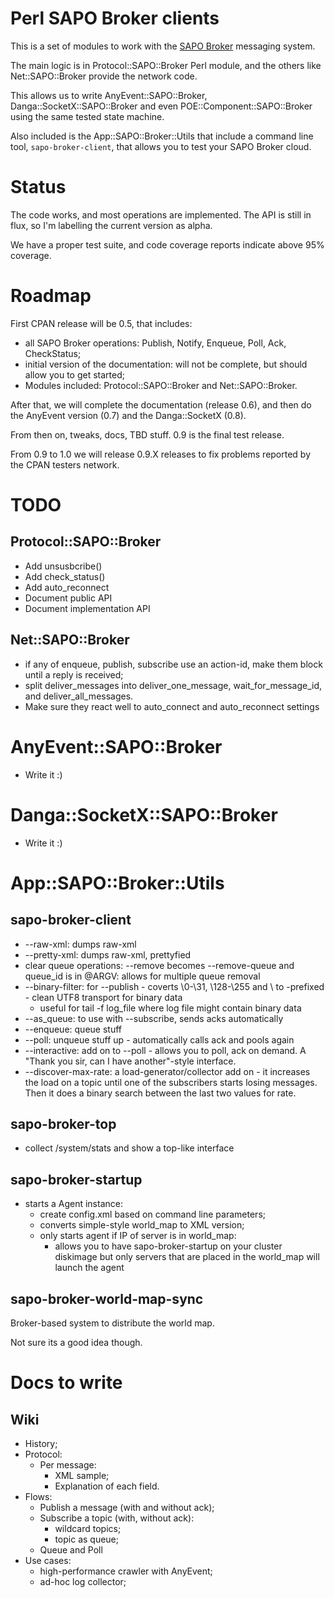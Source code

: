 Perl SAPO Broker clients
========================

This is a set of modules to work with the [SAPO Broker](http://softwarelivre.sapo.pt/broker/) messaging system.

The main logic is in Protocol::SAPO::Broker Perl module, and the others like Net::SAPO::Broker provide the network code.

This allows us to write AnyEvent::SAPO::Broker, Danga::SocketX::SAPO::Broker and even POE::Component::SAPO::Broker using the same tested state machine.

Also included is the App::SAPO::Broker::Utils that include a command line tool, `sapo-broker-client`, that allows you to test your SAPO Broker cloud.


Status
======

The code works, and most operations are implemented. The API is still in flux,
so I'm labelling the current version as alpha.

We have a proper test suite, and code coverage reports indicate above 95%
coverage.


Roadmap
=======

First CPAN release will be 0.5, that includes:

 * all SAPO Broker operations: Publish, Notify, Enqueue, Poll, Ack,
     CheckStatus;
 * initial version of the documentation: will not be complete, but should
     allow you to get started;
 * Modules included: Protocol::SAPO::Broker and Net::SAPO::Broker.


After that, we will complete the documentation (release 0.6), and then do the AnyEvent version (0.7) and the Danga::SocketX (0.8).

From then on, tweaks, docs, TBD stuff. 0.9 is the final test release.

From 0.9 to 1.0 we will release 0.9.X releases to fix problems reported by
the CPAN testers network.


TODO
====

Protocol::SAPO::Broker
----------------------

 * Add unsusbcribe()
 * Add check_status()
 * Add auto_reconnect
 * Document public API
 * Document implementation API


Net::SAPO::Broker
-----------------

 * if any of enqueue, publish, subscribe use an action-id, make them block 
     until a reply is received;
 * split deliver_messages into deliver_one_message, wait_for_message_id, and
     deliver_all_messages.
 * Make sure they react well to auto_connect and auto_reconnect settings


AnyEvent::SAPO::Broker
======================

 * Write it :)


Danga::SocketX::SAPO::Broker
============================

 * Write it :)


App::SAPO::Broker::Utils
========================

sapo-broker-client
------------------

 * --raw-xml: dumps raw-xml
 * --pretty-xml: dumps raw-xml, prettyfied
 * clear queue operations: --remove becomes --remove-queue and queue_id is in
     @ARGV: allows for multiple queue removal
 * --binary-filter: for --publish - coverts \0-\31, \128-\255 and \ to
     \-prefixed - clean UTF8 transport for binary data
   * useful for tail -f log_file where log file might contain binary data
 * --as_queue: to use with --subscribe, sends acks automatically
 * --enqueue: queue stuff
 * --poll: unqueue stuff up - automatically calls ack and pools again
 * --interactive: add on to --poll - allows you to poll, ack on demand. A
     "Thank you sir, can I have another"-style interface.
 * --discover-max-rate: a load-generator/collector add on - it increases the 
     load on a topic until one of the subscribers starts losing messages. Then
     it does a binary search between the last two values for rate.


sapo-broker-top
---------------

 * collect /system/stats and show a top-like interface


sapo-broker-startup
-------------------

 * starts a Agent instance:
   * create config.xml based on command line parameters;
   * converts simple-style world_map to XML version;
   * only starts agent if IP of server is in world_map:
     * allows you to have sapo-broker-startup on your cluster diskimage
       but only servers that are placed in the world_map will launch the agent


sapo-broker-world-map-sync
--------------------------

Broker-based system to distribute the world map.

Not sure its a good idea though.



Docs to write
=============

Wiki
----

 * History;
 * Protocol:
   * Per message:
     * XML sample;
     * Explanation of each field.
 * Flows:
   * Publish a message (with and without ack);
   * Subscribe a topic (with, without ack):
     * wildcard topics;
     * topic as queue;
   * Queue and Poll
 * Use cases:
   * high-performance crawler with AnyEvent;
   * ad-hoc log collector;


